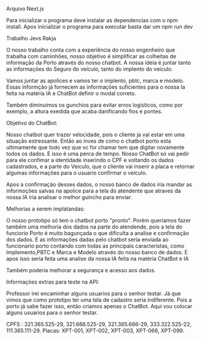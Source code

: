 Arquivo Next.js

Para inicializar o programa deve instalar as dependencias com o npm install. 
Apos inicializar o programa para executar basta dar um npm run dev

Trabalho Jevs Rakja

O nosso trabalho conta com a experiência do nosso engenheiro que trabalha com caminhões, nosso objetivo é simplificar as colheitas de informação da Porto através do nosso chatbot. A nossa ideia é juntar tanto as informações do Seguro do veículo, tanto do implento do veículo. 

Vamos juntar as apolices e vamos ter o implento, pbtc, marca e modelo. Essas informção já fornecem as informações suficientes para o nossa Ia feita na matéria IA e ChatBot definir o modal correto. 

Também diminuimos os gunchios para evitar erros logisticos, como por exemplo, a altura exedida que acaba danificando fios e pontes.

Objetivo do ChatBot:

Nosso chatbot quer trazer velocidade, pois o cliente ja vai estar em uma situação estressante. Então ao inves de como o chatbot porto esta ultimamente que todo vez que vc for chamar tem que digitar novamente todos os dados. E isso é uma perca de tempo. Nosso ChatBot só vai pedir para ele confimar a identidade inserindo o CPF e voltando os dados cadastrados, e a parte do Veículo, que o cliente vai inserir a placa e retornar algumas informações para o usuario confirmar o veículo.

Apos a confirmação desses dados, o nosso banco de dados iria mandar as informoções salvas na apolice para a tela do atendente que atraves da nossa IA iria analisar o melhor guincho para enviar.

Melhorias a serem implatandas:

O nosso prototipo só tem o chatbot porto "pronto". Porém queriamos fazer também uma melhoria dos dados na parte do atendende, pois a tela do funciorio Porto é muito bagunçada o que dificulta a analise e confirmação dos dados.
E as informações dadas pelo chatbot seria enviada ao funcionario porto contando com todas as principais caracteristas, como Implemento,PBTC e Marca e Modelo através do nosso banco de dados. E apos isso seria feita uma analise da nossa IA feita na matéria ChatBot e IA

Também poderia melhorar a segurança e acesso aos dados.

Informações extras para teste na API:

Professor irei encaminhar alguns usuarios para o senhor testar. Já que vimos que como prototipo ter uma tela de cadastro seria indiferente. Pois a porto já sabe fazer isso, então criamos apenas o ChatBot. Aqui vou colocar alguns usuarios para o senhor testar.

CPFS : 321.365.525-29, 321.666.525-29, 321.365.666-29, 333.322.525-22, 111.365.111-29.
Placas: XPT-001, XPT-002, XPT-003, XPT-066, XPT-099.